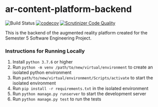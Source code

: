 # ar-content-platform-backend
![Build Status](https://travis-ci.com/thamidurm/ar-content-platform-backend.svg?branch=master)
[![codecov](https://codecov.io/gh/thamidurm/ar-content-platform-backend/branch/master/graph/badge.svg)](https://codecov.io/gh/thamidurm/ar-content-platform-backend)
[![Scrutinizer Code Quality](https://scrutinizer-ci.com/g/thamidurm/ar-content-platform-backend/badges/quality-score.png?b=master)](https://scrutinizer-ci.com/g/thamidurm/ar-content-platform-backend/?branch=master)

This is the backend of the augmented reality platform created for the Semester 5 Software Engineering Project.

### Instructions for Running Locally

1. Install `python 3.7.6` or higher
2. Run `python -m venv /path/to/new/virtual/environment` to create an isolated python environment
3. Run `path/to/new/virtual/environment/Scripts/activate` to start the isolated environment
3. Run `pip install -r requirements.txt` in the isolated environment
4. Run `python manage.py runserver` to start the development server
5. Run `python manage.py test` to run the tests
